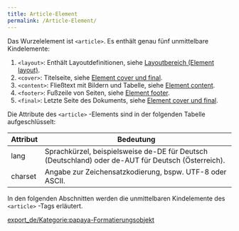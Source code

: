 ```yaml
---
title: Article-Element
permalink: /Article-Element/
---
```


Das Wurzelelement ist `<article>`. Es enthält genau fünf unmittelbare Kindelemente:

1.  `<layout>`: Enthält Layoutdefinitionen, siehe [Layoutbereich (Element layout)](/Layoutbereich_(Element_layout) ).
2.  `<cover>`: Titelseite, siehe [Element cover und final](/Element_cover_und_final ).
3.  `<content>`: Fließtext mit Bildern und Tabelle, siehe [Element content](/Element_content ).
4.  `<footer>`: Fußzeile von Seiten, siehe [Element footer](/Element_footer ).
5.  `<final>`: Letzte Seite des Dokuments, siehe [Element cover und final](/Element_cover_und_final ).

Die Attribute des `<article>` -Elements sind in der folgenden Tabelle aufgeschlüsselt:

|Attribut|Bedeutung|
|--------|---------|
|lang|Sprachkürzel, beispielsweise de-DE für Deutsch (Deutschland) oder de-AUT für Deutsch (Österreich).|
|charset|Angabe zur Zeichensatzkodierung, bspw. UTF-8 oder ASCII.|

In den folgenden Abschnitten werden die unmittelbaren Kindelemente des `<article>` -Tags erläutert.

[export_de/Kategorie:papaya-Formatierungsobjekt](export_de/Kategorie:papaya-Formatierungsobjekt )